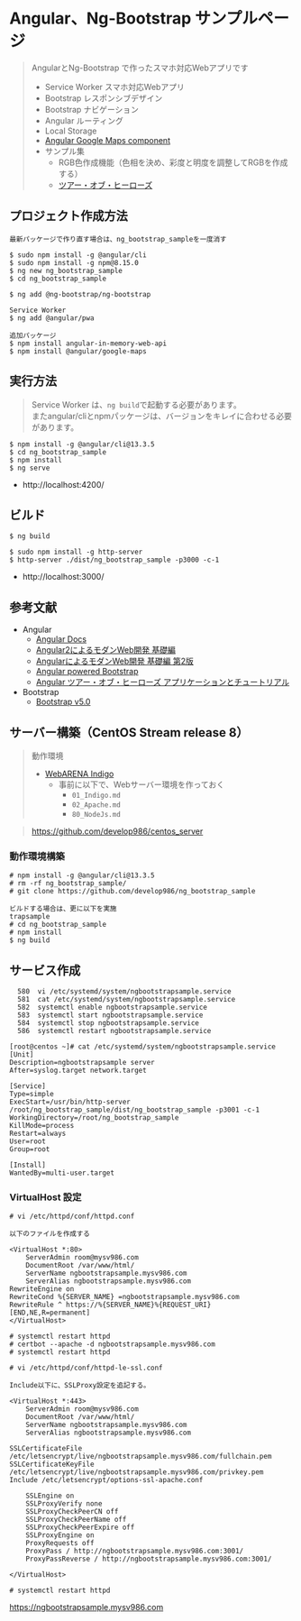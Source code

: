 # Angular、Ng-Bootstrap サンプルページ

> AngularとNg-Bootstrap で作ったスマホ対応Webアプリです
> - Service Worker スマホ対応Webアプリ
> - Bootstrap レスポンシブデザイン
> - Bootstrap ナビゲーション
> - Angular ルーティング
> - Local Storage
> - [Angular Google Maps component](https://github.com/angular/components/tree/main/src/google-maps#readme)
> - サンプル集
>   - RGB色作成機能（色相を決め、彩度と明度を調整してRGBを作成する）
>   - [ツアー・オブ・ヒーローズ](https://angular.jp/tutorial)

## プロジェクト作成方法

```
最新パッケージで作り直す場合は、ng_bootstrap_sampleを一度消す

$ sudo npm install -g @angular/cli
$ sudo npm install -g npm@8.15.0
$ ng new ng_bootstrap_sample
$ cd ng_bootstrap_sample

$ ng add @ng-bootstrap/ng-bootstrap

Service Worker
$ ng add @angular/pwa

追加パッケージ
$ npm install angular-in-memory-web-api
$ npm install @angular/google-maps
```

## 実行方法

> Service Worker は、`ng build`で起動する必要があります。  
> またangular/cliとnpmパッケージは、バージョンをキレイに合わせる必要があります。

```
$ npm install -g @angular/cli@13.3.5
$ cd ng_bootstrap_sample
$ npm install
$ ng serve
```

- http://localhost:4200/

## ビルド

```
$ ng build

$ sudo npm install -g http-server
$ http-server ./dist/ng_bootstrap_sample -p3000 -c-1
```

- http://localhost:3000/

## 参考文献

- Angular
  - [Angular Docs](https://angular.jp/docs)
  - [Angular2によるモダンWeb開発 基礎編](https://project.nikkeibp.co.jp/bnt/atcl/17/P96530/)
  - [AngularによるモダンWeb開発 基礎編 第2版](https://project.nikkeibp.co.jp/bnt/atcl/19/P54530/)
  - [Angular powered Bootstrap](https://ng-bootstrap.github.io/#/getting-started)
  - [Angular ツアー・オブ・ヒーローズ アプリケーションとチュートリアル](https://angular.jp/tutorial/toh-pt6)
- Bootstrap
  - [Bootstrap v5.0](https://getbootstrap.jp/docs/5.0/getting-started/introduction/)

## サーバー構築（CentOS Stream release 8）

> 動作環境
> - [WebARENA Indigo](https://web.arena.ne.jp/indigo/)
>   - 事前に以下で、Webサーバー環境を作っておく
>     - `01_Indigo.md`
>     - `02_Apache.md`
>     - `80_NodeJs.md`

> https://github.com/develop986/centos_server

### 動作環境構築

```
# npm install -g @angular/cli@13.3.5
# rm -rf ng_bootstrap_sample/
# git clone https://github.com/develop986/ng_bootstrap_sample
```

```
ビルドする場合は、更に以下を実施
trapsample
# cd ng_bootstrap_sample
# npm install
$ ng build
```

## サービス作成

```
  580  vi /etc/systemd/system/ngbootstrapsample.service
  581  cat /etc/systemd/system/ngbootstrapsample.service
  582  systemctl enable ngbootstrapsample.service
  583  systemctl start ngbootstrapsample.service
  584  systemctl stop ngbootstrapsample.service
  586  systemctl restart ngbootstrapsample.service

[root@centos ~]# cat /etc/systemd/system/ngbootstrapsample.service
[Unit]
Description=ngbootstrapsample server
After=syslog.target network.target

[Service]
Type=simple
ExecStart=/usr/bin/http-server /root/ng_bootstrap_sample/dist/ng_bootstrap_sample -p3001 -c-1
WorkingDirectory=/root/ng_bootstrap_sample
KillMode=process
Restart=always
User=root
Group=root

[Install]
WantedBy=multi-user.target
```

### VirtualHost 設定

```
# vi /etc/httpd/conf/httpd.conf

以下のファイルを作成する

<VirtualHost *:80>
    ServerAdmin room@mysv986.com
    DocumentRoot /var/www/html/
    ServerName ngbootstrapsample.mysv986.com
    ServerAlias ngbootstrapsample.mysv986.com
RewriteEngine on
RewriteCond %{SERVER_NAME} =ngbootstrapsample.mysv986.com
RewriteRule ^ https://%{SERVER_NAME}%{REQUEST_URI} [END,NE,R=permanent]
</VirtualHost>
```

```
# systemctl restart httpd
# certbot --apache -d ngbootstrapsample.mysv986.com
# systemctl restart httpd
```

```
# vi /etc/httpd/conf/httpd-le-ssl.conf

Include以下に、SSLProxy設定を追記する。

<VirtualHost *:443>
    ServerAdmin room@mysv986.com
    DocumentRoot /var/www/html/
    ServerName ngbootstrapsample.mysv986.com
    ServerAlias ngbootstrapsample.mysv986.com

SSLCertificateFile /etc/letsencrypt/live/ngbootstrapsample.mysv986.com/fullchain.pem
SSLCertificateKeyFile /etc/letsencrypt/live/ngbootstrapsample.mysv986.com/privkey.pem
Include /etc/letsencrypt/options-ssl-apache.conf

    SSLEngine on
    SSLProxyVerify none
    SSLProxyCheckPeerCN off
    SSLProxyCheckPeerName off
    SSLProxyCheckPeerExpire off
    SSLProxyEngine on
    ProxyRequests off
    ProxyPass / http://ngbootstrapsample.mysv986.com:3001/
    ProxyPassReverse / http://ngbootstrapsample.mysv986.com:3001/
    
</VirtualHost>
```

```
# systemctl restart httpd
```

https://ngbootstrapsample.mysv986.com